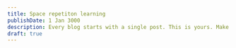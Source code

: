 ```yaml
---
title: Space repetiton learning
publishDate: 1 Jan 3000
description: Every blog starts with a single post. This is yours. Make it great.
draft: true
---
```


